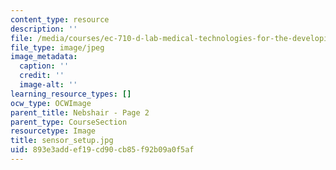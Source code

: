 ```yaml
---
content_type: resource
description: ''
file: /media/courses/ec-710-d-lab-medical-technologies-for-the-developing-world-spring-2010/893e3addef19cd90cb85f92b09a0f5af_sensor_setup.jpg
file_type: image/jpeg
image_metadata:
  caption: ''
  credit: ''
  image-alt: ''
learning_resource_types: []
ocw_type: OCWImage
parent_title: Nebshair - Page 2
parent_type: CourseSection
resourcetype: Image
title: sensor_setup.jpg
uid: 893e3add-ef19-cd90-cb85-f92b09a0f5af
---
```


